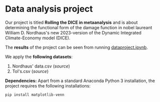 # Data analysis project

Our project is titled **Rolling the DICE in metaanalysis** and is about determining the functional form of the damage function in nobel laureant William D. Nordhaus's new 2023-version of the Dynamic Integrated Climate-Economy model (DICE).

The **results** of the project can be seen from running [dataproject.ipynb](dataproject.ipynb).

We apply the **following datasets**:

1. Nordhaus' data.csv (*source*) 
1. Tol's.csv (*source*)

**Dependencies:** Apart from a standard Anaconda Python 3 installation, the project requires the following installations:

``pip install matplotlib-venn``

